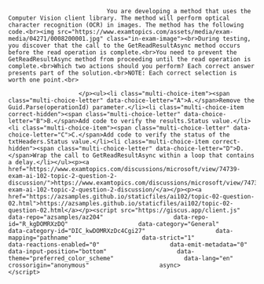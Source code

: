 <p class="card-text">
							
								You are developing a method that uses the Computer Vision client library. The method will perform optical character recognition (OCR) in images. The method has the following code.<br><img src="https://www.examtopics.com/assets/media/exam-media/04271/0008200001.jpg" class="in-exam-image"><br>During testing, you discover that the call to the GetReadResultAsync method occurs before the read operation is complete.<br>You need to prevent the GetReadResultAsync method from proceeding until the read operation is complete.<br>Which two actions should you perform? Each correct answer presents part of the solution.<br>NOTE: Each correct selection is worth one point.<br>
							
						</p><ul><li class="multi-choice-item"><span class="multi-choice-letter" data-choice-letter="A">A.</span>Remove the Guid.Parse(operationId) parameter.</li><li class="multi-choice-item correct-hidden"><span class="multi-choice-letter" data-choice-letter="B">B.</span>Add code to verify the results.Status value.</li><li class="multi-choice-item"><span class="multi-choice-letter" data-choice-letter="C">C.</span>Add code to verify the status of the txtHeaders.Status value.</li><li class="multi-choice-item correct-hidden"><span class="multi-choice-letter" data-choice-letter="D">D.</span>Wrap the call to GetReadResultAsync within a loop that contains a delay.</li></ul><p><a href="https://www.examtopics.com/discussions/microsoft/view/74739-exam-ai-102-topic-2-question-2-discussion/">https://www.examtopics.com/discussions/microsoft/view/74739-exam-ai-102-topic-2-question-2-discussion/</a></p><p><a href="https://azsamples.github.io/staticfiles/ai102/topic-02-question-02.html">https://azsamples.github.io/staticfiles/ai102/topic-02-question-02.html</a></p><script src="https://giscus.app/client.js"                    data-repo="azsamples/az204"                    data-repo-id="R_kgDOMRXzDQ"                    data-category="General"                    data-category-id="DIC_kwDOMRXzDc4Cgi27"                    data-mapping="pathname"                    data-strict="1"                    data-reactions-enabled="0"                    data-emit-metadata="0"                    data-input-position="bottom"                    data-theme="preferred_color_scheme"                    data-lang="en"                    crossorigin="anonymous"                    async>                    </script>